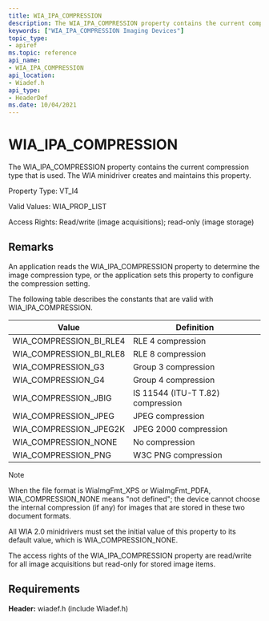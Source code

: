 ```yaml
---
title: WIA_IPA_COMPRESSION
description: The WIA_IPA_COMPRESSION property contains the current compression type that is used. The WIA minidriver creates and maintains this property.
keywords: ["WIA_IPA_COMPRESSION Imaging Devices"]
topic_type:
- apiref
ms.topic: reference
api_name:
- WIA_IPA_COMPRESSION
api_location:
- Wiadef.h
api_type:
- HeaderDef
ms.date: 10/04/2021
---
```


# WIA_IPA_COMPRESSION

The WIA_IPA_COMPRESSION property contains the current compression type that is used. The WIA minidriver creates and maintains this property.

Property Type: VT_I4

Valid Values: WIA_PROP_LIST

Access Rights: Read/write (image acquisitions); read-only (image storage)

## Remarks

An application reads the WIA_IPA_COMPRESSION property to determine the image compression type, or the application sets this property to configure the compression setting.

The following table describes the constants that are valid with WIA_IPA_COMPRESSION.

| Value | Definition |
|--|--|
| WIA_COMPRESSION_BI_RLE4 | RLE 4 compression |
| WIA_COMPRESSION_BI_RLE8 | RLE 8 compression |
| WIA_COMPRESSION_G3 | Group 3 compression |
| WIA_COMPRESSION_G4 | Group 4 compression |
| WIA_COMPRESSION_JBIG | IS 11544 (ITU-T T.82) compression |
| WIA_COMPRESSION_JPEG | JPEG compression |
| WIA_COMPRESSION_JPEG2K | JPEG 2000 compression |
| WIA_COMPRESSION_NONE | No compression |
| WIA_COMPRESSION_PNG | W3C PNG compression |

> [!NOTE]
> When the file format is WiaImgFmt_XPS or WiaImgFmt_PDFA, WIA_COMPRESSION_NONE means "not defined"; the device cannot choose the internal compression (if any) for images that are stored in these two document formats.

All WIA 2.0 minidrivers must set the initial value of this property to its default value, which is WIA_COMPRESSION_NONE.

The access rights of the WIA_IPA_COMPRESSION property are read/write for all image acquisitions but read-only for stored image items.

## Requirements

**Header:** wiadef.h (include Wiadef.h)
